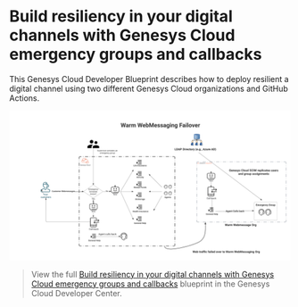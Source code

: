 # Build resiliency in your digital channels with Genesys Cloud emergency groups and callbacks

This Genesys Cloud Developer Blueprint describes how to deploy resilient a digital channel using two different Genesys Cloud organizations and GitHub Actions.

![Build resiliency in your digital channels with Genesys Cloud emergency groups and callbacks](blueprint/images/blueprintcover.png "Build resiliency in your digital channels with Genesys Cloud emergency groups and callbacks")

> View the full [Build resiliency in your digital channels with Genesys Cloud emergency groups and callbacks](https://developer.mypurecloud.com/blueprints/) blueprint in the Genesys Cloud Developer Center. 